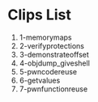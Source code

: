 Clips List
==========

1. 1-memorymaps
2. 2-verifyprotections
3. 3-demonstrateoffset
4. 4-objdump\_giveshell
5. 5-pwncodereuse
6. 6-getvalues
7. 7-pwnfunctionreuse
